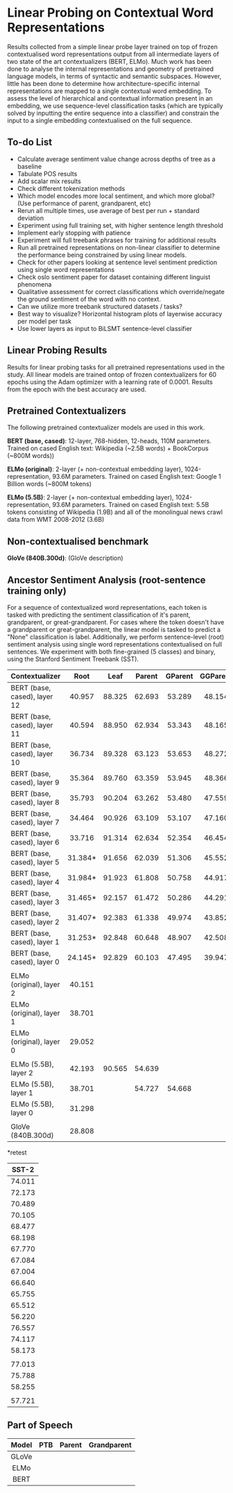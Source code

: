
# **Linear Probing on Contextual Word Representations**

Results collected from a simple linear probe layer trained on top of frozen contextualised word representations output from all intermediate layers of two state of the art contextualizers (BERT, ELMo). Much work has been done to analyse the internal representations and geometry of pretrained language models, in terms of syntactic and semantic subspaces. However, little has been done to determine how architecture-specific internal representations are mapped to a single contextual word embedding. To assess the level of hierarchical and contextual information present in an embedding, we use sequence-level classification tasks (which are typically solved by inputting the entire sequence into a classifier) and constrain the input to a single embedding contextualised on the full sequence.

## **To-do List**

- Calculate average sentiment value change across depths of tree as a baseline
- Tabulate POS results
- Add scalar mix results
- Check different tokenization methods
- Which model encodes more local sentiment, and which more global? (Use performance of parent, grandparent, etc)
- Rerun all multiple times, use average of best per run + standard deviation
- Experiment using full training set, with higher sentence length threshold
- Implement early stopping with patience
- Experiment will full treebank phrases for training for additional results
- Run all pretrained representations on non-linear classifier to determine the performance being constrained by using linear models.
- Check for other papers looking at sentence level sentiment prediction using single word representations
- Check oslo sentiment paper for dataset containing different linguist phenomena
- Qualitative assessment for correct classifications which override/negate the ground sentiment of the word with no context.
- Can we utilize more treebank structured datasets / tasks?
- Best way to visualize? Horizontal histogram plots of layerwise accuracy per model per task
- Use lower layers as input to BiLSMT sentence-level classifier

## **Linear Probing Results**

Results for linear probing tasks for all pretrained representations used in the study. All linear models are trained ontop of frozen contextualizers for 60 epochs using the Adam optimizer with a learning rate of 0.0001. Results from the epoch with the best accuracy are used.

## Pretrained Contextualizers

The following pretrained contextualizer models are used in this work.

**BERT (base, cased)**: 12-layer, 768-hidden, 12-heads, 110M parameters.
Trained on cased English text: Wikipedia (~2.5B words) + BookCorpus (~800M words))

**ELMo (original)**: 2-layer (+ non-contextual embedding layer), 1024-representation, 93.6M parameters. Trained on cased English text: Google 1 Billion words (~800M tokens)

**ELMo (5.5B)**: 2-layer (+ non-contextual embedding layer), 1024-representation, 93.6M parameters. Trained on cased English text: 5.5B tokens consisting of Wikipedia (1.9B) and all of the monolingual news crawl data from WMT 2008-2012 (3.6B)

## Non-contextualised benchmark

**GloVe (840B.300d)**: (GloVe description)

## **Ancestor Sentiment Analysis (root-sentence training only)**

For a sequence of contextualized word representations, each token is tasked with predicting the sentiment classification of it's parent, grandparent, or great-grandparent. For cases where the token doesn't have a grandparent or great-grandparent, the linear model is tasked to predict a "None" classification is label. Additionally, we perform sentence-level (root) sentiment analysis using single word representations contextualised on full sentences. We experiment with both fine-grained (5 classes) and binary, using the Stanford Sentiment Treebank (SST).

| Contextualizer              | Root     | Leaf    |Parent  | GParent | GGParent |
|:--------------------------- |:--------:|:-------:|--------|:-------:|:--------:|
|BERT (base, cased), layer 12 | 40.957   | 88.325  |62.693  | 53.289  | 48.154
|BERT (base, cased), layer 11 | 40.594   | 88.950  |62.934  | 53.343  | 48.165
|BERT (base, cased), layer 10 | 36.734   | 89.328  |63.123  | 53.653  | 48.272
|BERT (base, cased), layer 9  | 35.364   | 89.760  |63.359  | 53.945  | 48.366
|BERT (base, cased), layer 8  | 35.793   | 90.204  |63.262  | 53.480  | 47.559
|BERT (base, cased), layer 7  | 34.464   | 90.926  |63.109  | 53.107  | 47.160
|BERT (base, cased), layer 6  | 33.716   | 91.314  |62.634  | 52.354  | 46.454
|BERT (base, cased), layer 5  | 31.384*  | 91.656  |62.039  | 51.306  | 45.552
|BERT (base, cased), layer 4  | 31.984*  | 91.923  |61.808  | 50.758  | 44.917
|BERT (base, cased), layer 3  | 31.465*  | 92.157  |61.472  | 50.286  | 44.291
|BERT (base, cased), layer 2  | 31.407*  | 92.383  |61.338  | 49.974  | 43.852
|BERT (base, cased), layer 1  | 31.253*  | 92.848  |60.648  | 48.907  | 42.508
|BERT (base, cased), layer 0  | 24.145*  | 92.829  |60.103  | 47.495  | 39.947
|||
|ELMo (original), layer 2     | 40.151   |         |        |         |
|ELMo (original), layer 1     | 38.701   |         |        |         |
|ELMo (original), layer 0     | 29.052   |         |        |         |
|||
|ELMo (5.5B), layer 2         | 42.193   | 90.565  | 54.639 |         |
|ELMo (5.5B), layer 1         | 38.701   |         | 54.727 | 54.668  |
|ELMo (5.5B), layer 0         | 31.298   |         |        |         |
|||
|GloVe (840B.300d)            | 28.808   |         |        |         |
*retest

| SST-2
|:--------:|
| 74.011
| 72.173
| 70.489
| 70.105
| 68.477
| 68.198
| 67.770
| 67.084
| 67.004
| 66.640
| 65.755
| 65.512
| 56.220
| 76.557
| 74.117
| 58.173
|||
| 77.013
| 75.788
| 58.255
|||
| 57.721

## **Part of Speech**

| Model     | PTB     | Parent   | Grandparent |
|:---------:|:-------:|:--------:|:-----------:|
| GLoVe     |         |          |             |
| ELMo      |         |          |             |
| BERT      |         |          |             |

